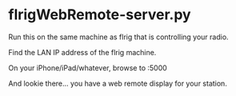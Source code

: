 # flrigWebRemote-server.py

Run this on the same machine as flrig that is controlling your radio.

Find the LAN IP address of the flrig machine.

On your iPhone/iPad/whatever, browse to <flrig-LAN-IP>:5000

And lookie there... you have a web remote display for your station.
